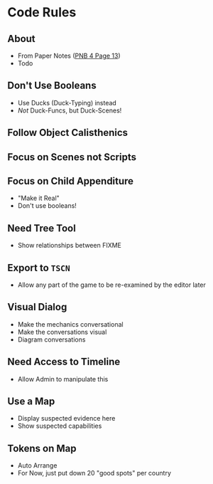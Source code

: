 


# Code Rules

## About
- From Paper Notes ([PNB 4 Page 13](pnb-4#13))
- Todo

## Don't Use Booleans
- Use Ducks (Duck-Typing) instead
- *Not* Duck-Funcs, but Duck-Scenes!

## Follow Object Calisthenics

## Focus on Scenes not Scripts

## Focus on Child Appenditure
- "Make it Real"
- Don't use booleans!

## Need Tree Tool
- Show relationships between FIXME

## Export to `TSCN`
- Allow any part of the game to be re-examined by the editor later

## Visual Dialog
- Make the mechanics conversational
- Make the conversations visual
- Diagram conversations

## Need Access to Timeline
- Allow Admin to manipulate this

## Use a Map
- Display suspected evidence here
- Show suspected capabilities

## Tokens on Map
- Auto Arrange
- For Now, just put down 20 "good spots" per country




